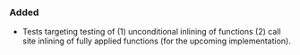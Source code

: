 ### Added

- Tests targeting testing of (1) unconditional inlining of functions (2) call site inlining of fully applied functions (for the upcoming implementation).
